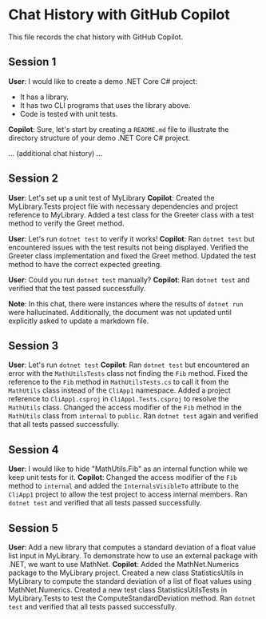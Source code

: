 # Chat History with GitHub Copilot

This file records the chat history with GitHub Copilot.

## Session 1

**User**: I would like to create a demo .NET Core C# project:
- It has a library.
- It has two CLI programs that uses the library above.
- Code is tested with unit tests.

**Copilot**: Sure, let's start by creating a `README.md` file to illustrate the directory structure of your demo .NET Core C# project.

... (additional chat history) ...

## Session 2

**User**: Let's set up a unit test of MyLibrary
**Copilot**: Created the MyLibrary.Tests project file with necessary dependencies and project reference to MyLibrary. Added a test class for the Greeter class with a test method to verify the Greet method.

**User**: Let's run `dotnet test` to verify it works!
**Copilot**: Ran `dotnet test` but encountered issues with the test results not being displayed. Verified the Greeter class implementation and fixed the Greet method. Updated the test method to have the correct expected greeting.

**User**: Could you run `dotnet test` manually?
**Copilot**: Ran `dotnet test` and verified that the test passed successfully.

**Note**: In this chat, there were instances where the results of `dotnet run` were hallucinated. Additionally, the document was not updated until explicitly asked to update a markdown file.

## Session 3

**User**: Let's run `dotnet test`
**Copilot**: Ran `dotnet test` but encountered an error with the `MathUtilsTests` class not finding the `Fib` method. Fixed the reference to the `Fib` method in `MathUtilsTests.cs` to call it from the `MathUtils` class instead of the `CliApp1` namespace. Added a project reference to `CliApp1.csproj` in `CliApp1.Tests.csproj` to resolve the `MathUtils` class. Changed the access modifier of the `Fib` method in the `MathUtils` class from `internal` to `public`. Ran `dotnet test` again and verified that all tests passed successfully.

## Session 4

**User**: I would like to hide "MathUtils.Fib" as an internal function while we keep unit tests for it.
**Copilot**: Changed the access modifier of the `Fib` method to `internal` and added the `InternalsVisibleTo` attribute to the `CliApp1` project to allow the test project to access internal members. Ran `dotnet test` and verified that all tests passed successfully.

## Session 5

**User**: Add a new library that computes a standard deviation of a float value list input in MyLibrary. To demonstrate how to use an external package with .NET, we want to use MathNet.
**Copilot**: Added the MathNet.Numerics package to the MyLibrary project. Created a new class StatisticsUtils in MyLibrary to compute the standard deviation of a list of float values using MathNet.Numerics. Created a new test class StatisticsUtilsTests in MyLibrary.Tests to test the ComputeStandardDeviation method. Ran `dotnet test` and verified that all tests passed successfully.
